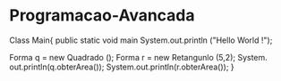 # Programacao-Avancada

Class Main{
public static void main
  System.out.println ("Hello World !");
  
  
  Forma q = new Quadrado ();
  Forma r = new Retangunlo (5,2);
  System. out.println(q.obterArea());
  System.out.println(r.obterArea());
  }
